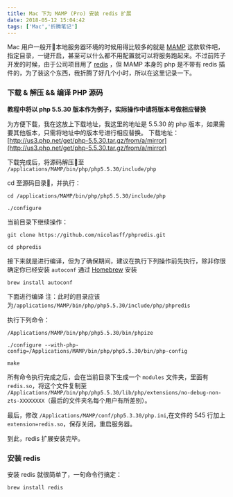 ```yaml
---
title: Mac 下为 MAMP (Pro) 安装 redis 扩展
date: 2018-05-12 15:04:42
tags: ['Mac','折腾笔记']
---
```

Mac 用户一般开本地服务器环境的时候用得比较多的就是 [MAMP](https://www.mamp.info/en/) 这款软件吧，指定目录，一键开启，甚至可以什么都不用配置就可以将服务跑起来。不过前阵子开发的时候，由于公司项目用了 [redis](https://redis.io/) ，但 MAMP 本身的 php 是不带有 redis 插件的，为了装这个东西，我折腾了好几个小时，所以在这里记录一下。
<!--more-->
### 下载 & 解压 && 编译 PHP 源码
**教程中将以 php 5.5.30 版本作为例子，实际操作中请将版本号做相应替换**

为方便下载，我在这放上下载地址，我这里的地址是 5.5.30 的 php 版本，如果需要其他版本，只需将地址中的版本号进行相应替换。
下载地址： [http://us3.php.net/get/php-5.5.30.tar.gz/from/a/mirror](http://us3.php.net/get/php-5.5.30.tar.gz/from/a/mirror)

下载完成后，将源码解压至 `/applications/MAMP/bin/php/php5.5.30/include/php`

cd 至源码目录，并执行：
```
cd /applications/MAMP/bin/php/php5.5.30/include/php

./configure
```
当前目录下继续操作：
```
git clone https://github.com/nicolasff/phpredis.git

cd phpredis
```
接下来就是进行编译，但为了确保期间，建议在执行下列操作前先执行，除非你很确定你已经安装 `autoconf`
通过 [Homebrew](https://brew.sh/index_zh-cn) 安装

`brew install autoconf`

下面进行编译
注：此时的目录应该为`/applications/MAMP/bin/php/php5.5.30/include/php/phpredis`

执行下列命令：
```
/Applications/MAMP/bin/php/php5.5.30/bin/phpize

./configure --with-php-config=/Applications/MAMP/bin/php/php5.5.30/bin/php-config

make
```
所有命令执行完成之后，会在当前目录下生成一个 `modules` 文件夹，里面有 `redis.so`，将这个文件复制至 `/Applications/MAMP/bin/php/php5.5.30/lib/php/extensions/no-debug-non-zts-XXXXXXXX`（最后的文件夹名每个用户有所差别）。

最后，修改 `/Applications/MAMP/conf/php5.3.30/php.ini`,在文件的 545 行加上 `extension=redis.so`，保存关闭，重启服务器。

到此，redis 扩展安装完毕。

### 安装 redis

安装 redis 就很简单了，一句命令行搞定：
```
brew install redis
```